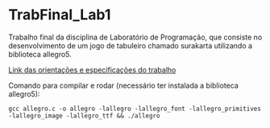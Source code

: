 # TrabFinal_Lab1
Trabalho final da disciplina de Laboratório de Programação, que consiste no desenvolvimento de um jogo de tabuleiro chamado surakarta utilizando a biblioteca allegro5.

[Link das orientações e especificações do trabalho](https://ead06.proj.ufsm.br/pluginfile.php/4756902/mod_assign/introattachment/0/Trab-final-2023-2-surakarta.pdf?forcedownload=1)

Comando para compilar e rodar (necessário ter instalada a biblioteca allegro5):
~~~
gcc allegro.c -o allegro -lallegro -lallegro_font -lallegro_primitives -lallegro_image -lallegro_ttf && ./allegro
~~~
